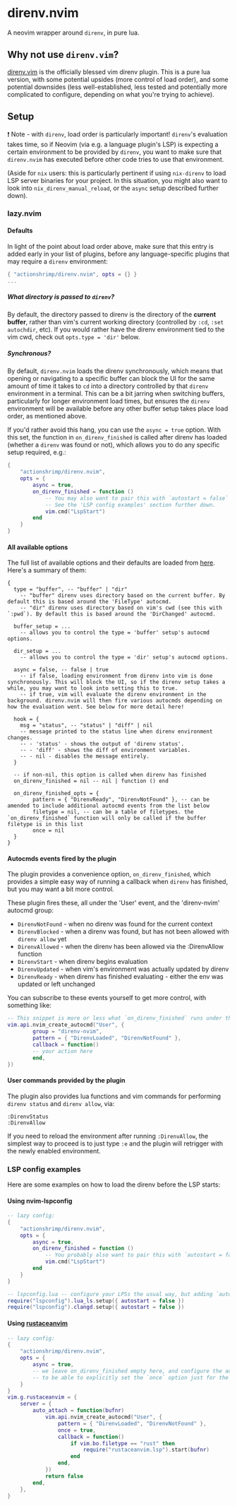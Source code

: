 # direnv.nvim

A neovim wrapper around `direnv`, in pure lua.

## Why not use `direnv.vim`?

[direnv.vim](https://github.com/direnv/direnv.vim) is the officially blessed vim direnv plugin. This is a pure lua version, with some potential upsides (more control of load order), and some potential downsides (less well-established, less tested and potentially more complicated to configure, depending on what you're trying to achieve).

## Setup

:exclamation: Note - with `direnv`, load order is particularly important! `direnv`'s evaluation takes time, so if Neovim (via e.g. a language plugin's LSP) is expecting a certain environment to be provided by `direnv`, you want to make sure that `direnv.nvim` has executed before other code tries to use that environment.

(Aside for `nix` users: this is particularly pertinent if using `nix-direnv` to load LSP server binaries for your project. In this situation, you might also want to look into `nix_direnv_manual_reload`, or the `async` setup described further down).

### lazy.nvim

#### Defaults

In light of the point about load order above, make sure that this entry is added early in your list of plugins, before any language-specific plugins that may require a `direnv` environment:

```lua
{ "actionshrimp/direnv.nvim", opts = {} }
...
```

##### What directory is passed to `direnv`?

By default, the directory passed to direnv is the directory of the __current buffer__, rather than vim's current working directory (controlled by `:cd`, `:set autochdir`, etc). If you would rather have the direnv environment tied to the vim cwd, check out `opts.type = 'dir'` below.

##### Synchronous?

By default, `direnv.nvim` loads the direnv synchronously, which means that opening or navigating to a specific buffer can block the UI for the same amount of time it takes to `cd` into a directory controlled by that `direnv` environment in a terminal. This can be a bit jarring when switching buffers, particularly for longer environment load times, but ensures the `direnv` environment will be available before any other buffer setup takes place load order, as mentioned above.

If you'd rather avoid this hang, you can use the `async = true` option. With this set, the function in `on_direnv_finished` is called after direnv has loaded (whether a `direnv` was found or not), which allows you to do any specific setup required, e.g.:

```lua
{
    "actionshrimp/direnv.nvim",
    opts = {
        async = true,
        on_direnv_finished = function ()
            -- You may also want to pair this with `autostart = false` in any `lspconfig` calls
            -- See the 'LSP config examples' section further down.
            vim.cmd("LspStart")
        end
    }
}
```

#### All available options

The full list of available options and their defaults are loaded from [here](./lua/direnv-nvim/opts.lua). Here's a summary of them:

```
{
  type = "buffer", -- "buffer" | "dir"
    -- "buffer" direnv uses directory based on the current buffer. By default this is based around the 'FileType' autocmd.
    -- "dir" direnv uses directory based on vim's cwd (see this with `:pwd`). By default this is based around the 'DirChanged' autocmd.

  buffer_setup = ...
    -- allows you to control the type = 'buffer' setup's autocmd options.

  dir_setup = ...
    -- allows you to control the type = 'dir' setup's autocmd options.

  async = false, -- false | true
    -- if false, loading environment from direnv into vim is done synchronously. This will block the UI, so if the direnv setup takes a while, you may want to look into setting this to true.
    -- if true, vim will evaluate the direnv environment in the background. direnv.nvim will then fire various autocmds depending on how the evaluation went. See below for more detail here!

  hook = {
    msg = "status", -- "status" | "diff" | nil
    -- message printed to the status line when direnv environment changes.
    -- - 'status' - shows the output of 'direnv status'.
    -- - 'diff' - shows the diff of environment variables.
    -- - nil - disables the message entirely.
  }

  -- if non-nil, this option is called when direnv has finished
  on_direnv_finished = nil -- nil | function () end

  on_direnv_finished_opts = {
		pattern = { "DirenvReady", "DirenvNotFound" }, -- can be amended to include additional autocmd events from the list below
        filetype = nil, -- can be a table of filetypes. the `on_direnv_finished` function will only be called if the buffer filetype is in this list
        once = nil
  }
}
```

#### Autocmds events fired by the plugin

The plugin provides a convenience option, `on_direnv_finished`, which provides a simple easy way of running a callback when `direnv` has finished, but you may want a bit more control.

These plugin fires these, all under the 'User' event, and the 'direnv-nvim' autocmd group:

- `DirenvNotFound` - when no direnv was found for the current context
- `DirenvBlocked` - when a direnv was found, but has not been allowed with `direnv allow` yet
- `DirenvAllowed` - when the direnv has been allowed via the :DirenvAllow function
- `DirenvStart` - when direnv begins evaluation
- `DirenvUpdated` - when vim's environment was actually updated by direnv
- `DirenvReady` - when direnv has finished evaluating - either the env was updated or left unchanged

You can subscribe to these events yourself to get more control, with something like:

```lua
-- This snippet is more or less what `on_direnv_finished` runs under the hood.
vim.api.nvim_create_autocmd("User", {
        group = "direnv-nvim",
        pattern = { "DirenvLoaded", "DirenvNotFound" },
        callback = function()
        -- your action here
        end,
})
```

#### User commands provided by the plugin

The plugin also provides lua functions and vim commands for performing `direnv status` and `direnv allow`, via:

```
:DirenvStatus
:DirenvAllow
```

If you need to reload the environment after running `:DirenvAllow`, the simplest way to proceed is to just type `:e` and the plugin will retrigger with the newly enabled environment.

### LSP config examples

Here are some examples on how to load the direnv before the LSP starts:

#### Using nvim-lspconfig

``` lua
-- lazy config:
{
    "actionshrimp/direnv.nvim",
    opts = {
        async = true,
        on_direnv_finished = function ()
            -- You probably also want to pair this with `autostart = false` in any `lspconfig` calls - see 'LSP config examples' below!
            vim.cmd("LspStart")
        end
    }
}

-- lspconfig.lua -- configure your LPSs the usual way, but adding `autostart = false`
require("lspconfig").lua_ls.setup({ autostart = false })
require("lspconfig").clangd.setup({ autostart = false })
```

#### Using [rustaceanvim](https://github.com/mrcjkb/rustaceanvim)

``` lua
-- lazy config:
{
    "actionshrimp/direnv.nvim",
    opts = {
        async = true,
        -- we leave on_direnv_finished empty here, and configure the autocmd manually,
        -- to be able to explicitly set the `once` option just for the `rust` filetype.
    }
}
vim.g.rustaceanvim = {
	server = {
		auto_attach = function(bufnr)
            vim.api.nvim_create_autocmd("User", {
				pattern = { "DirenvLoaded", "DirenvNotFound" },
				once = true,
				callback = function()
                    if vim.bo.filetype == "rust" then
                        require("rustaceanvim.lsp").start(bufnr)
                    end
				end,
			})
			return false
		end,
	},
}
```
